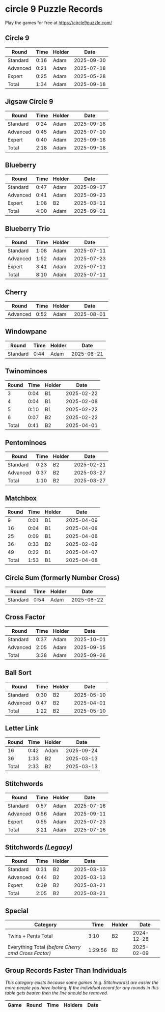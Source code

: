 # circle 9 Puzzle Records

Play the games for free at https://circle9puzzle.com/

## Circle 9 

| Round | Time | Holder | Date |
| ----- | ---- | ------ | ---- |
| Standard | 0:16 | Adam | 2025-09-30 |
| Advanced | 0:21 | Adam | 2025-07-18 |
| Expert | 0:25 | Adam | 2025-05-28 |
| Total | 1:34 | Adam | 2025-09-18 |

## Jigsaw Circle 9

| Round | Time | Holder | Date |
| ----- | ---- | ------ | ---- |
| Standard | 0:24 | Adam | 2025-09-18 |
| Advanced | 0:45 | Adam | 2025-07-10 |
| Expert | 0:40 | Adam | 2025-09-18 |
| Total | 2:18 | Adam | 2025-09-18 |

## Blueberry

| Round | Time | Holder | Date |
| ----- | ---- | ------ | ---- |
| Standard | 0:47 | Adam | 2025-09-17 |
| Advanced | 0:41 | Adam | 2025-09-23 |
| Expert | 1:08 | B2 | 2025-03-11 |
| Total | 4:00 | Adam | 2025-09-01 |

## Blueberry Trio

| Round | Time | Holder | Date |
| ----- | ---- | ------ | ---- |
| Standard | 1:08 | Adam | 2025-07-11 |
| Advanced | 1:52 | Adam | 2025-07-23 |
| Expert | 3:41 | Adam | 2025-07-11 |
| Total | 8:10 | Adam | 2025-07-11 |

## Cherry

| Round | Time | Holder | Date |
| ----- | ---- | ------ | ---- |
| Advanced | 0:52 | Adam | 2025-08-01 |

## Windowpane

| Round | Time | Holder | Date |
| ----- | ---- | ------ | ---- |
| Standard | 0:44 | Adam | 2025-08-21 |

## Twinominoes

| Round | Time | Holder | Date |
| ----- | ---- | ------ | ---- |
| 3 | 0:04 | B1 | 2025-02-22 |
| 4 | 0:04 | B1 | 2025-02-08 |
| 5 | 0:10 | B1 | 2025-02-22 |
| 6 | 0:07 | B2 | 2025-02-22 |
| Total | 0:41 | B2 | 2025-04-01 |

## Pentominoes

| Round | Time | Holder | Date |
| ----- | ---- | ------ | ---- |
| Standard | 0:23 | B2 | 2025-02-21 |
| Advanced | 0:37 | B2 | 2025-03-27 |
| Total | 1:10 | B2 | 2025-03-27 |

## Matchbox

| Round | Time | Holder | Date |
| ----- | ---- | ------ | ---- |
| 9 | 0:01 | B1 | 2025-04-09 |
| 16 | 0:04 | B1 | 2025-04-08 |
| 25 | 0:09 | B1 | 2025-04-08 |
| 36 | 0:33 | B2 | 2025-02-09 |
| 49 | 0:22 | B1 | 2025-04-07 |
| Total | 1:53 | B1 | 2025-04-08 |

## Circle Sum (formerly Number Cross)

| Round | Time | Holder | Date |
| ----- | ---- | ------ | ---- |
| Standard | 0:54 | Adam | 2025-08-22 |

## Cross Factor

| Round | Time | Holder | Date |
| ----- | ---- | ------ | ---- |
| Standard | 0:37 | Adam | 2025-10-01 |
| Advanced | 2:05 | Adam | 2025-09-15 |
| Total | 3:38 | Adam | 2025-09-26 |

## Ball Sort

| Round | Time | Holder | Date |
| ----- | ---- | ------ | ---- |
| Standard | 0:30 | B2 | 2025-05-10 |
| Advanced | 0:47 | B2 | 2025-04-01 |
| Total | 1:22 | B2 | 2025-05-10 |

## Letter Link

| Round | Time | Holder | Date |
| ----- | ---- | ------ | ---- |
| 16 | 0:42 | Adam | 2025-09-24 |
| 36 | 1:33 | B2 | 2025-03-13 |
| Total | 2:33 | B2 | 2025-03-13 |

## Stitchwords

| Round | Time | Holder | Date |
| ----- | ---- | ------ | ---- |
| Standard | 0:57 | Adam | 2025-07-16 |
| Advanced | 0:56 | Adam | 2025-09-11 |
| Expert | 0:55 | Adam | 2025-07-23 |
| Total | 3:21 | Adam | 2025-07-16 |

## Stitchwords *(Legacy)*

| Round | Time | Holder | Date |
| ----- | ---- | ------ | ---- |
| Standard | 0:31 | B2 | 2025-03-13 |
| Advanced | 0:44 | B2 | 2025-03-13 |
| Expert | 0:39 | B2 | 2025-03-21 |
| Total | 2:05 | B2 | 2025-03-21 |

## Special

| Category | Time | Holder | Date |
| -------- | ---- | ------ | ---- |
| Twins + Pents Total | 3:10 | B2 | 2024-12-28 |
| Everything Total *(before Cherry amd Cross Factor)* | 1:29:56 | B2 | 2025-02-09 |

## Group Records Faster Than Individuals

*This category exists because some games (e.g. Stitchwords) are easier the more people you have looking. If the individual record for any rounds in this table gets beaten then the line should be removed.*

| Game | Round | Time | Holders | Date |
| ---- | ----- | ---- | ------- | ---- |
